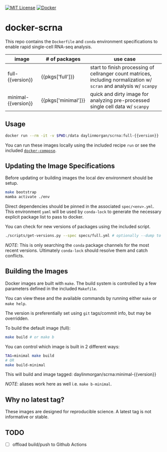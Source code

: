 [![MIT License][license-shield]][license-url]
[![Docker][docker-shield]][docker-url]

# docker-scrna

This repo contains the `Dockerfile` and `conda` environment specifications to enable rapid single-cell RNA-seq analysis.

| image | # of packages | use case |
|---|---|---|
|full-{{version}}| {{pkgs['full']}} | start to finish processing of cellranger count matrices, including normalization w/ `scran` and analysis w/ `scanpy` |
|minimal-{{version}} | {{pkgs['minimal']}} | quick and dirty image for analyzing pre-processed single cell data w/ `scanpy`

## Usage

```bash
docker run --rm -it -v $PWD:/data daylinmorgan/scrna:full-{{version}}
```

You can run these images locally using the included recipe `run` or see the included [`docker-compose`](./docker-compose.yml).

## Updating the Image Specifications

Before updating or building images the local dev environment should be setup.

```bash
make bootstrap
mamba activate ./env
```

Direct dependencies should be pinned in the associated `spec/<env>.yml`.
This environment `yaml` will be used by `conda-lock`
to generate the necessary explicit package list to pass to docker.

You can check for new versions of packages using the included script.

```bash
./scripts/get-versions.py --spec specs/full.yml # optionally --dump to output a new yaml with max versions
```

*NOTE*: This is only searching the `conda` package channels for the most recent versions. Ultimately
`conda-lock` should resolve them and catch conflicts.

## Building the Images

Docker images are built with `make`.
The build system is controlled by a few parameters defined in the included `Makefile`.

You can view these and the available commands by running either `make` or `make help`.

The version is preferentially set using `git` tags/commit info, but may be overridden.

To build the default image (full):

```bash
make build # or make b
```

You can control which image is built in 2 different ways:
```bash
TAG=minimal make build
# OR
make build-minimal
```
This will build and image tagged: daylinmorgan/scrna:minimal-{{version}}

*NOTE*: aliases work here as well i.e. `make b-minimal`.

## Why no latest tag?

These images are designed for reproducible science. A latest tag is not informative or stable.

## TODO

- [ ] offload build/push to Github Actions


<!-- [docker-shield]: https://img.shields.io/docker/v/daylinmorgan/scrna?label=docker -->
[docker-shield]: https://img.shields.io/badge/Docker-2CA5E0?&logo=docker&logoColor=white
[docker-url]: https://hub.docker.com/repository/docker/daylinmorgan/scrna
[license-shield]: https://img.shields.io/github/license/daylinmorgan/docker-scrna.svg
[license-url]: https://github.com/daylinmorgan/docker-scrna/blob/main/LICENSE
